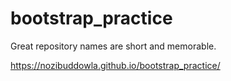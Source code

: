 # bootstrap_practice
Great repository names are short and memorable.


https://nozibuddowla.github.io/bootstrap_practice/
